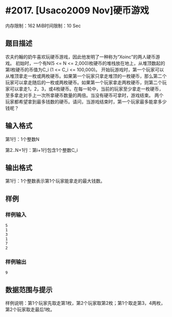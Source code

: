 # #2017. [Usaco2009 Nov]硬币游戏

内存限制：162 MiB时间限制：10 Sec

## 题目描述

农夫约翰的奶牛喜欢玩硬币游戏，因此他发明了一种称为&ldquo;Xoinc&rdquo;的两人硬币游戏。 初始时，一个有N(5 <= N <= 2,000)枚硬币的堆栈放在地上，从堆顶数起的第I枚硬币的币值为C_i (1 <= C_i <= 100,000)。 开始玩游戏时，第一个玩家可以从堆顶拿走一枚或两枚硬币。如果第一个玩家只拿走堆顶的一枚硬币，那么第二个玩家可以拿走随后的一枚或两枚硬币。如果第一个玩家拿走两枚硬币，则第二个玩家可以拿走1，2，3，或4枚硬币。在每一轮中，当前的玩家至少拿走一枚硬币，至多拿走对手上一次所拿硬币数量的两倍。当没有硬币可拿时，游戏结束。 两个玩家都希望拿到最多钱数的硬币。请问，当游戏结束时，第一个玩家最多能拿多少钱呢？ 

## 输入格式

第1行：1个整数N 

第2..N+1行：第i+1行包含1个整数C_i

## 输出格式

第1行：1个整数表示第1个玩家能拿走的最大钱数。 

## 样例

### 样例输入

    
    5
    1
    3
    1
    7
    2
    
    

### 样例输出

    
    9
    
    

## 数据范围与提示

样例说明：第1个玩家先取走第1枚，第2个玩家取第2枚；第1个取走第3，4两枚，第2个玩家取走最后1枚。 
